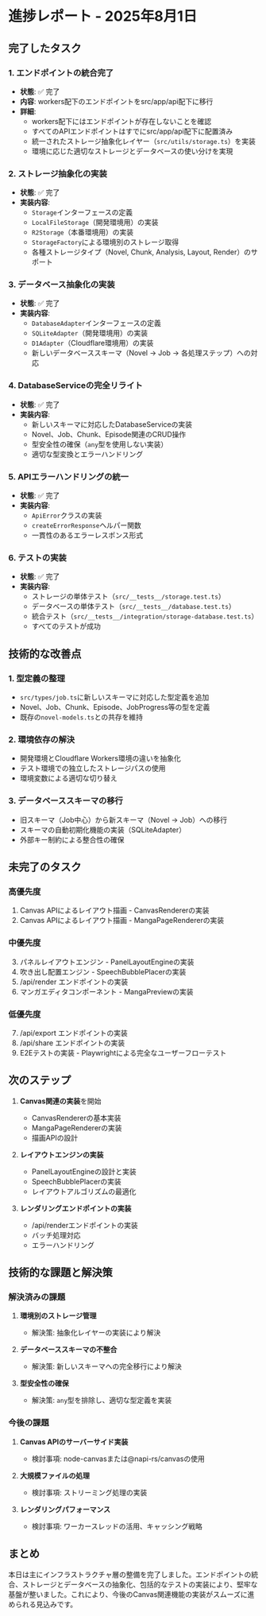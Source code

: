# 進捗レポート - 2025年8月1日

## 完了したタスク

### 1. エンドポイントの統合完了
- **状態**: ✅ 完了
- **内容**: workers配下のエンドポイントをsrc/app/api配下に移行
- **詳細**:
  - workers配下にはエンドポイントが存在しないことを確認
  - すべてのAPIエンドポイントはすでにsrc/app/api配下に配置済み
  - 統一されたストレージ抽象化レイヤー（`src/utils/storage.ts`）を実装
  - 環境に応じた適切なストレージとデータベースの使い分けを実現

### 2. ストレージ抽象化の実装
- **状態**: ✅ 完了
- **実装内容**:
  - `Storage`インターフェースの定義
  - `LocalFileStorage`（開発環境用）の実装
  - `R2Storage`（本番環境用）の実装
  - `StorageFactory`による環境別のストレージ取得
  - 各種ストレージタイプ（Novel, Chunk, Analysis, Layout, Render）のサポート

### 3. データベース抽象化の実装
- **状態**: ✅ 完了
- **実装内容**:
  - `DatabaseAdapter`インターフェースの定義
  - `SQLiteAdapter`（開発環境用）の実装
  - `D1Adapter`（Cloudflare環境用）の実装
  - 新しいデータベーススキーマ（Novel → Job → 各処理ステップ）への対応

### 4. DatabaseServiceの完全リライト
- **状態**: ✅ 完了
- **実装内容**:
  - 新しいスキーマに対応したDatabaseServiceの実装
  - Novel、Job、Chunk、Episode関連のCRUD操作
  - 型安全性の確保（`any`型を使用しない実装）
  - 適切な型変換とエラーハンドリング

### 5. APIエラーハンドリングの統一
- **状態**: ✅ 完了
- **実装内容**:
  - `ApiError`クラスの実装
  - `createErrorResponse`ヘルパー関数
  - 一貫性のあるエラーレスポンス形式

### 6. テストの実装
- **状態**: ✅ 完了
- **実装内容**:
  - ストレージの単体テスト（`src/__tests__/storage.test.ts`）
  - データベースの単体テスト（`src/__tests__/database.test.ts`）
  - 統合テスト（`src/__tests__/integration/storage-database.test.ts`）
  - すべてのテストが成功

## 技術的な改善点

### 1. 型定義の整理
- `src/types/job.ts`に新しいスキーマに対応した型定義を追加
- Novel、Job、Chunk、Episode、JobProgress等の型を定義
- 既存の`novel-models.ts`との共存を維持

### 2. 環境依存の解決
- 開発環境とCloudflare Workers環境の違いを抽象化
- テスト環境での独立したストレージパスの使用
- 環境変数による適切な切り替え

### 3. データベーススキーマの移行
- 旧スキーマ（Job中心）から新スキーマ（Novel → Job）への移行
- スキーマの自動初期化機能の実装（SQLiteAdapter）
- 外部キー制約による整合性の確保

## 未完了のタスク

### 高優先度
1. Canvas APIによるレイアウト描画 - CanvasRendererの実装
2. Canvas APIによるレイアウト描画 - MangaPageRendererの実装

### 中優先度
3. パネルレイアウトエンジン - PanelLayoutEngineの実装
4. 吹き出し配置エンジン - SpeechBubblePlacerの実装
5. /api/render エンドポイントの実装
6. マンガエディタコンポーネント - MangaPreviewの実装

### 低優先度
7. /api/export エンドポイントの実装
8. /api/share エンドポイントの実装
9. E2Eテストの実装 - Playwrightによる完全なユーザーフローテスト

## 次のステップ

1. **Canvas関連の実装**を開始
   - CanvasRendererの基本実装
   - MangaPageRendererの実装
   - 描画APIの設計

2. **レイアウトエンジンの実装**
   - PanelLayoutEngineの設計と実装
   - SpeechBubblePlacerの実装
   - レイアウトアルゴリズムの最適化

3. **レンダリングエンドポイントの実装**
   - /api/renderエンドポイントの実装
   - バッチ処理対応
   - エラーハンドリング

## 技術的な課題と解決策

### 解決済みの課題
1. **環境別のストレージ管理**
   - 解決策: 抽象化レイヤーの実装により解決

2. **データベーススキーマの不整合**
   - 解決策: 新しいスキーマへの完全移行により解決

3. **型安全性の確保**
   - 解決策: `any`型を排除し、適切な型定義を実装

### 今後の課題
1. **Canvas APIのサーバーサイド実装**
   - 検討事項: node-canvasまたは@napi-rs/canvasの使用

2. **大規模ファイルの処理**
   - 検討事項: ストリーミング処理の実装

3. **レンダリングパフォーマンス**
   - 検討事項: ワーカースレッドの活用、キャッシング戦略

## まとめ

本日は主にインフラストラクチャ層の整備を完了しました。エンドポイントの統合、ストレージとデータベースの抽象化、包括的なテストの実装により、堅牢な基盤が整いました。これにより、今後のCanvas関連機能の実装がスムーズに進められる見込みです。